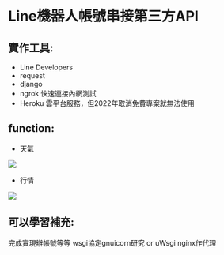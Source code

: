 # Line機器人帳號串接第三方API

## 實作工具:
* Line Developers
* request
* django 
* ngrok 快速連接內網測試
* Heroku 雲平台服務，但2022年取消免費專案就無法使用


## function:
* 天氣

![](https://hackmd.io/_uploads/HJ7Us0FUh.jpg)


* 行情

![](https://hackmd.io/_uploads/By4Ns0YLh.jpg)





## 可以學習補充:

完成實現辦帳號等等
wsgi協定gnuicorn研究 or uWsgi
nginx作代理

